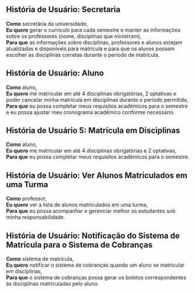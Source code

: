 ## História de Usuário: Secretaria

**Como** secretária da universidade,  
**Eu quero** gerar o currículo para cada semestre e manter as informações sobre os professores (nome, disciplinas que ministram),  
**Para que** as informações sobre disciplinas, professores e alunos estejam atualizadas e disponíveis para matrícula e para que os alunos possam escolher as disciplinas corretas durante o período de matrícula.

## História de Usuário: Aluno

**Como** aluno,  
**Eu quero** me matricular em até 4 disciplinas obrigatórias, 2 optativas e poder cancelar minha matrícula em disciplinas durante o período permitido,  
**Para que** eu possa completar meus requisitos acadêmicos para o semestre e eu possa ajustar meu cronograma acadêmico conforme necessário.

## História de Usuário 5: Matrícula em Disciplinas

**Como** aluno,  
**Eu quero** me matricular em até 4 disciplinas obrigatórias e 2 optativas,  
**Para que** eu possa completar meus requisitos acadêmicos para o semestre.

## História de Usuário: Ver Alunos Matriculados em uma Turma

**Como** professor,  
**Eu quero** ver a lista de alunos matriculados em uma turma,  
**Para que** eu possa acompanhar e gerenciar melhor os estudantes sob minha responsabilidade.


## História de Usuário: Notificação do Sistema de Matrícula para o Sistema de Cobranças

**Como** sistema de matrícula,  
**Eu quero** notificar o sistema de cobranças quando um aluno se matricular em disciplinas,  
**Para que** o sistema de cobranças possa gerar os boletos correspondentes às disciplinas matriculadas pelo aluno.



